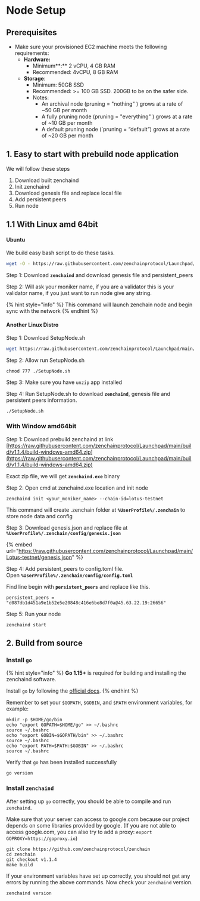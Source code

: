# Node Setup

## Prerequisites <a id="9cbf"></a>

* Make sure your provisioned EC2 machine meets the following requirements:
  * **Hardware:**
    * Minimum**:** 2 vCPU, 4 GB RAM
    * Recommended: 4vCPU, 8 GB RAM
  * **Storage**:
    * Minimum: 50GB SSD
    * Recommended: &gt;= 100 GB SSD. 200GB to be on the safer side.
    * Notes:
      * An archival node \(pruning = "nothing" \) grows at a rate of ~50 GB per month
      * A fully pruning node \(pruning = "everything" \) grows at a rate of ~10 GB per month
      * A default pruning node \(\`pruning = “default”\) grows at a rate of ~20 GB per month

## 1. Easy to start with prebuild node application

We will follow these steps

1. Download built zenchaind
2. Init zenchaind
3. Download genesis file and replace local file
4. Add persistent peers 
5. Run node

## 1.1 With Linux amd 64bit

#### Ubuntu 

We build easy bash script to do these tasks. 

```bash
wget -O - https://raw.githubusercontent.com/zenchainprotocol/Launchpad/main/Lotus-testnet/SetupNode.sh | bash <(cat) </dev/ttyT
```

Step 1: Download **`zenchaind`** and download genesis file and persistent\_peers  

Step 2: Will ask your moniker name, if you are a validator this is your validator name, if you just want to run node give any string.  

{% hint style="info" %}
This command will launch zenchain node and begin sync with the network
{% endhint %}

#### Another Linux Distro 

Step 1: Download SetupNode.sh

```bash
wget https://raw.githubusercontent.com/zenchainprotocol/Launchpad/main/Lotus-testnet/SetupNode.sh
```

Step 2: Allow run SetupNode.sh

```text
chmod 777 ./SetupNode.sh
```

Step 3: Make sure you have `unzip` app installed

Step 4: Run SetupNode.sh to download **`zenchaind`**, genesis file and persistent peers information. 

```text
./SetupNode.sh
```

### With Window amd64bit

Step 1: Download prebuild zenchaind at link [https://raw.githubusercontent.com/zenchainprotocol/Launchpad/main/build/v1.1.4/build-windows-amd64.zip](https://raw.githubusercontent.com/zenchainprotocol/Launchpad/main/build/v1.1.4/build-windows-amd64.zip)

Exact zip file, we will get **`zenchaind.exe`** binary 

Step 2: Open cmd at zenchaind.exe location and init node

```text
zenchaind init <your_moniker_name> --chain-id=lotus-testnet
```

This command will create .zenchain folder at **`%UserProfile%/.zenchain`** to store node data and config

Step 3: Download genesis.json and replace file at **`%UserProfile%/.zenchain/config/genesis.json`**

{% embed url="https://raw.githubusercontent.com/zenchainprotocol/Launchpad/main/Lotus-testnet/genesis.json" %}

Step 4: Add persistent\_peers to config.toml file.   
Open **`%UserProfile%/.zenchain/config/config.toml`**

 Find line begin with **`persistent_peers`** and replace like this. 

```text
persistent_peers = "d087db1d451a9e1b52e5e20848c416e6be8d7f0a@45.63.22.19:26656"
```

Step 5: Run your node

```text
zenchaind start
```

## **2. Build from source**

### Install `go` <a id="install-go"></a>

{% hint style="info" %}
**Go 1.15+** is required for building and installing the zenchaind software.

Install `go` by following the [official docs](https://golang.org/doc/install).
{% endhint %}

Remember to set your `$GOPATH`, `$GOBIN`, and `$PATH` environment variables, for example:

```text
mkdir -p $HOME/go/bin
echo "export GOPATH=$HOME/go" >> ~/.bashrc
source ~/.bashrc
echo "export GOBIN=$GOPATH/bin" >> ~/.bashrc
source ~/.bashrc
echo "export PATH=$PATH:$GOBIN" >> ~/.bashrc
source ~/.bashrc
```

Verify that `go` has been installed successfully

```text
go version
```

### Install `zenchaind` <a id="install-iris"></a>

After setting up `go` correctly, you should be able to compile and run `zenchaind`.

Make sure that your server can access to google.com because our project depends on some libraries provided by google. \(If you are not able to access google.com, you can also try to add a proxy: `export GOPROXY=https://goproxy.io`\)

```text
git clone https://github.com/zenchainprotocol/zenchain
cd zenchain
git checkout v1.1.4
make build
```

If your environment variables have set up correctly, you should not get any errors by running the above commands. Now check your `zenchaind` version.

```text
zenchaind version
```

